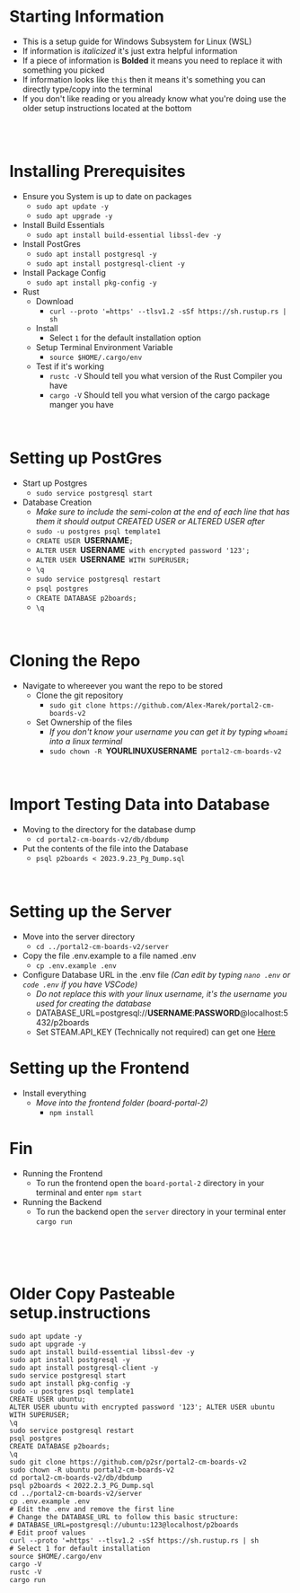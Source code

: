 # Starting Information
- This is a setup guide for Windows Subsystem for Linux (WSL)
- If information is *italicized* it's just extra helpful information
- If a piece of information is **Bolded** it means you need to replace it with something you picked
- If information looks like `this` then it means it's something you can directly type/copy into the terminal
- If you don't like reading or you already know what you're doing use the older setup instructions located at the bottom

<br/>
<br/>

# Installing Prerequisites
- Ensure you System is up to date on packages
	- `sudo apt update -y`
	- `sudo apt upgrade -y`
- Install Build Essentials
	- `sudo apt install build-essential libssl-dev -y`
- Install PostGres
	- `sudo apt install postgresql -y`
	- `sudo apt install postgresql-client -y`
- Install Package Config
	- `sudo apt install pkg-config -y`
- Rust
    - Download
        - `curl --proto '=https' --tlsv1.2 -sSf https://sh.rustup.rs | sh`
    - Install
        - Select `1` for the default installation option
    - Setup Terminal Environment Variable
        - `source $HOME/.cargo/env`
    - Test if it's working
        - `rustc -V` Should tell you what version of the Rust Compiler you have
		- `cargo -V` Should tell you what version of the cargo package manger you have

<br/>

# Setting up PostGres
- Start up Postgres
    - `sudo service postgresql start`
- Database Creation
    - *Make sure to include the semi-colon at the end of each line that has them it should output CREATED USER or ALTERED USER after*
    - `sudo -u postgres psql template1` 
	- `CREATE USER `**USERNAME**`;`
	- `ALTER USER `**USERNAME**` with encrypted password '123';` 
	- `ALTER USER `**USERNAME**` WITH SUPERUSER;`
	- `\q`
	- `sudo service postgresql restart`
	- `psql postgres`
	- `CREATE DATABASE p2boards;`
	- `\q`

<br/>

# Cloning the Repo
- Navigate to whereever you want the repo to be stored
    - Clone the git repository
        - `sudo git clone https://github.com/Alex-Marek/portal2-cm-boards-v2`
    - Set Ownership of the files
        - *If you don't know your username you can get it by typing `whoami` into a linux terminal*
        - `sudo chown -R `**YOURLINUXUSERNAME**` portal2-cm-boards-v2`

<br/>

# Import Testing Data into Database
- Moving to the directory for the database dump
    - `cd portal2-cm-boards-v2/db/dbdump`
- Put the contents of the file into the Database 
    - `psql p2boards < 2023.9.23_Pg_Dump.sql`

<br/>

# Setting up the Server
- Move into the server directory
    - `cd ../portal2-cm-boards-v2/server`
- Copy the file .env.example to a file named .env
    - `cp .env.example .env`
- Configure Database URL in the .env file *(Can edit by typing `nano .env` or `code .env` if you have VSCode)*
    - *Do not replace this with your linux username, it's the username you used for creating the database*
    - DATABASE_URL=postgresql://**USERNAME**:**PASSWORD**@localhost:5432/p2boards
	- Set STEAM.API_KEY (Technically not required) can get one [Here](https://steamcommunity.com/dev/apikey) 

# Setting up the Frontend
- Install everything
    - *Move into the frontend folder (board-portal-2)*
        - `npm install`

# Fin
- Running the Frontend
    - To run the frontend open the `board-portal-2` directory in your terminal and enter `npm start`
- Running the Backend
    - To run the backend open the `server` directory in your terminal enter `cargo run` 

<br/>
<br/>
<br/>

# Older Copy Pasteable setup.instructions
```
sudo apt update -y
sudo apt upgrade -y
sudo apt install build-essential libssl-dev -y
sudo apt install postgresql -y
sudo apt install postgresql-client -y
sudo service postgresql start
sudo apt install pkg-config -y
sudo -u postgres psql template1
CREATE USER ubuntu;
ALTER USER ubuntu with encrypted password '123'; ALTER USER ubuntu WITH SUPERUSER;
\q
sudo service postgresql restart
psql postgres
CREATE DATABASE p2boards;
\q
sudo git clone https://github.com/p2sr/portal2-cm-boards-v2
sudo chown -R ubuntu portal2-cm-boards-v2
cd portal2-cm-boards-v2/db/dbdump
psql p2boards < 2022.2.3_PG_Dump.sql
cd ../portal2-cm-boards-v2/server
cp .env.example .env
# Edit the .env and remove the first line
# Change the DATABASE_URL to follow this basic structure:
# DATABASE_URL=postgresql://ubuntu:123@localhost/p2boards
# Edit proof values
curl --proto '=https' --tlsv1.2 -sSf https://sh.rustup.rs | sh
# Select 1 for default installation
source $HOME/.cargo/env
cargo -V
rustc -V
cargo run
```